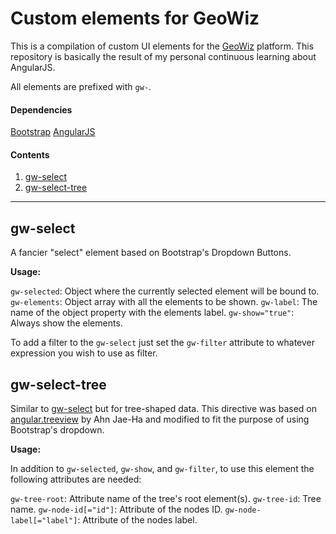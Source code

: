 # Custom elements for GeoWiz

This is a compilation of custom UI elements for the [GeoWiz][1] platform. This repository is basically the result of my personal continuous learning about AngularJS.

All elements are prefixed with ``gw-``.

#### Dependencies
[Bootstrap][2]
[AngularJS][3]

[1]: http://webgis.ci2.pt "Geographic Information System for a Health Index"
[2]: http://getbootstrap.com
[3]: http://angularjs.org

#### Contents

1. [gw-select](#gw-select)
2. [gw-select-tree](#gw-select-tree)

---

## gw-select

A fancier "select" element based on Bootstrap's Dropdown Buttons.

**Usage:**

``gw-selected``: Object where the currently selected element will be bound to.
``gw-elements``: Object array with all the elements to be shown.
``gw-label``: The name of the object property with the elements label.
``gw-show="true"``: Always show the elements.

To add a filter to the ``gw-select`` just set the ``gw-filter`` attribute to whatever expression you wish to use as filter.

## gw-select-tree

Similar to [gw-select](#gw-select) but for tree-shaped data. This directive was based on [angular.treeview](http://github.com/eu81273/angular.treeview) by Ahn Jae-Ha and modified to fit the purpose of using Bootstrap's dropdown.

**Usage:**

In addition to ``gw-selected``, ``gw-show``, and ``gw-filter``, to use this element the following attributes are needed:

``gw-tree-root``: Attribute name of the tree's root element(s).
``gw-tree-id``: Tree name.
``gw-node-id[="id"]``: Attribute of the nodes ID.
``gw-node-label[="label"]``: Attribute of the nodes label.
